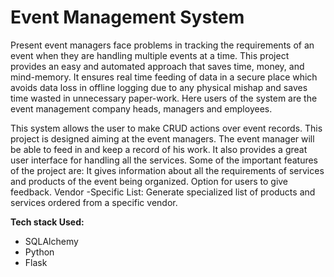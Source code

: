 # Event Management System


Present event managers face problems in tracking the requirements of an event when they are handling multiple events at a time. This project provides an easy and automated approach that saves time, money, and mind-memory. It ensures real time feeding of data in a secure place which avoids data loss in offline logging due to any physical mishap and saves time wasted in unnecessary paper-work. Here users of the system are the event management company heads, managers and employees.

This system allows the user to make CRUD actions over event records. This project is designed aiming at the event managers. The event manager will be able to feed in and keep a record of his work. It also provides a great user interface for handling all the services. Some of the important features of the project are:
It gives information about all the requirements of services and products of the event being organized. 
Option for users to give feedback.
Vendor -Specific List: Generate specialized list of products and services ordered from a specific vendor.

**Tech stack Used:** 
* SQLAlchemy
* Python
* Flask
